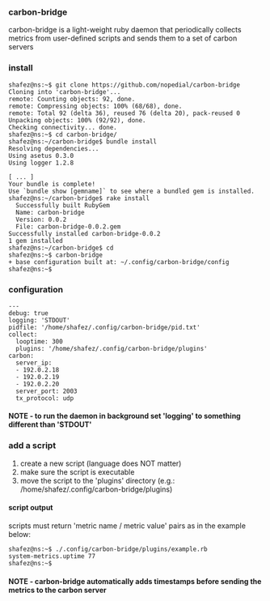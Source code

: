 ### carbon-bridge

carbon-bridge is a light-weight ruby daemon that periodically collects metrics from user-defined scripts and sends them to a set of carbon servers

### install

```
shafez@ns:~$ git clone https://github.com/nopedial/carbon-bridge
Cloning into 'carbon-bridge'...
remote: Counting objects: 92, done.
remote: Compressing objects: 100% (68/68), done.
remote: Total 92 (delta 36), reused 76 (delta 20), pack-reused 0
Unpacking objects: 100% (92/92), done.
Checking connectivity... done.
shafez@ns:~$ cd carbon-bridge/
shafez@ns:~/carbon-bridge$ bundle install
Resolving dependencies...
Using asetus 0.3.0
Using logger 1.2.8

[ ... ]
Your bundle is complete!
Use `bundle show [gemname]` to see where a bundled gem is installed.
shafez@ns:~/carbon-bridge$ rake install
  Successfully built RubyGem
  Name: carbon-bridge
  Version: 0.0.2
  File: carbon-bridge-0.0.2.gem
Successfully installed carbon-bridge-0.0.2
1 gem installed
shafez@ns:~/carbon-bridge$ cd
shafez@ns:~$ carbon-bridge
+ base configuration built at: ~/.config/carbon-bridge/config
shafez@ns:~$
```

### configuration

```
---
debug: true
logging: 'STDOUT'
pidfile: '/home/shafez/.config/carbon-bridge/pid.txt'
collect:
  looptime: 300
  plugins: '/home/shafez/.config/carbon-bridge/plugins'
carbon:
  server_ip: 
  - 192.0.2.18
  - 192.0.2.19
  - 192.0.2.20
  server_port: 2003
  tx_protocol: udp
```

#### NOTE - to run the daemon in background set 'logging' to something different than 'STDOUT'

### add a script

1. create a new script (language does NOT matter)
2. make sure the script is executable
3. move the script to the 'plugins' directory (e.g.: /home/shafez/.config/carbon-bridge/plugins)

#### script output

scripts must return 'metric name / metric value' pairs as in the example below:

```
shafez@ns:~$ ./.config/carbon-bridge/plugins/example.rb 
system-metrics.uptime 77
shafez@ns:~$
```

#### NOTE - carbon-bridge automatically adds timestamps before sending the metrics to the carbon server
